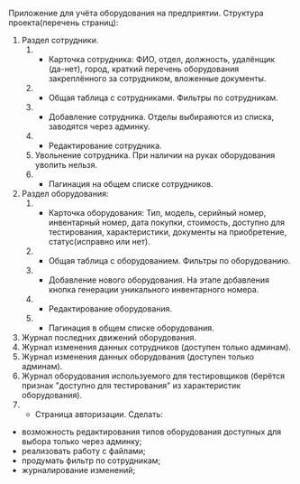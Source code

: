 Приложение для учёта оборудования на предприятии.
Структура проекта(перечень страниц):
1. Раздел сотрудники.
   1. + Карточка сотрудника: ФИО, отдел, должность, удалёнщик (да-нет), город,
   краткий перечень оборудования закреплённого за сотрудником, вложенные документы.
   2. + Общая таблица с сотрудниками. Фильтры по сотрудникам.
   3. + Добавление сотрудника. Отделы выбираяются из списка, заводятся через админку.
   4. + Редактирование сотрудника.
   5. Увольнение сотрудника. При наличии на руках оборудования уволить нельзя.
   6. + Пагинация на общем списке сотрудников.
2. Раздел оборудования:
   1. + Карточка оборудования: Тип, модель, серийный номер, инвентарный номер, дата покупки, стоимость, 
   доступно для тестирования, характеристики, документы на приобретение, статус(исправно или нет). 
   2. + Общая таблица с оборудованием. Фильтры по оборудованию.
   3. + Добавление нового оборудования. На этапе добавления кнопка генерации уникального инвентарного номера.
   4. + Редактирование оборудования.
   5. + Пагинация в общем списке оборудования.
3. Журнал последних движений оборудования.
4. Журнал изменения данных сотрудников (доступен только админам). 
5. Журнал изменения данных оборудования (доступен только админам). 
6. Журнал оборудования используемого для тестировщиков (берётся признак "доступно для тестирования" из характеристик оборудования).
7. + Страница авторизации.
Сделать:
- возможность редактирования типов оборудования доступных для выбора только через админку;
- реализовать работу с файлами;
- продумать фильтр по сотрудникам;
- журналирование изменений;